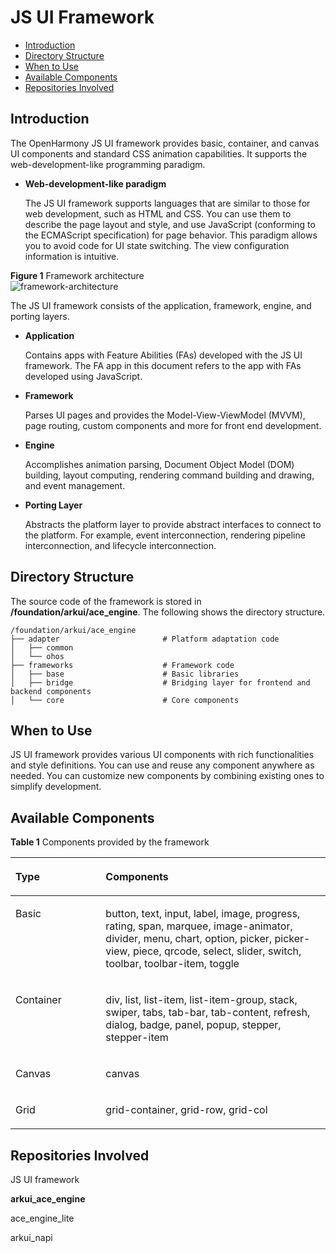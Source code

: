 # JS UI Framework<a name="EN-US_TOPIC_0000001076213364"></a>


-   [Introduction](#section15701932113019)
-   [Directory Structure](#section1791423143211)
-   [When to Use](#section171384529150)
-   [Available Components](#section271831717166)
-   [Repositories Involved](#section1447164910172)

## Introduction<a name="section15701932113019"></a>

The OpenHarmony JS UI framework provides basic, container, and canvas UI components and standard CSS animation capabilities. It supports the web-development-like programming paradigm.

-   **Web-development-like paradigm**

    The JS UI framework supports languages that are similar to those for web development, such as HTML and CSS. You can use them to describe the page layout and style, and use JavaScript \(conforming to the ECMAScript specification\) for page behavior. This paradigm allows you to avoid code for UI state switching. The view configuration information is intuitive.


**Figure  1**  Framework architecture<a name="fig2606133765017"></a>  
![](figures/framework-architecture.png "framework-architecture")

The JS UI framework consists of the application, framework, engine, and porting layers.

-   **Application**

    Contains apps with Feature Abilities \(FAs\) developed with the JS UI framework. The FA app in this document refers to the app with FAs developed using JavaScript.

-   **Framework**

    Parses UI pages and provides the Model-View-ViewModel \(MVVM\), page routing, custom components and more for front end development.

-   **Engine**

    Accomplishes animation parsing, Document Object Model \(DOM\) building, layout computing, rendering command building and drawing, and event management.

-   **Porting Layer**

    Abstracts the platform layer to provide abstract interfaces to connect to the platform. For example, event interconnection, rendering pipeline interconnection, and lifecycle interconnection.


## Directory Structure<a name="section1791423143211"></a>

The source code of the framework is stored in  **/foundation/arkui/ace\_engine**. The following shows the directory structure.

```
/foundation/arkui/ace_engine
├── adapter                       # Platform adaptation code
│   ├── common
│   └── ohos
├── frameworks                    # Framework code
│   ├── base                      # Basic libraries
│   ├── bridge                    # Bridging layer for frontend and backend components
│   └── core                      # Core components
```

## When to Use<a name="section171384529150"></a>

JS UI framework provides various UI components with rich functionalities and style definitions. You can use and reuse any component anywhere as needed. You can customize new components by combining existing ones to simplify development.

## Available Components<a name="section271831717166"></a>

**Table  1**  Components provided by the framework

<a name="table2347172925617"></a>
<table><thead align="left"><tr id="row5347429155610"><th class="cellrowborder" valign="top" width="28.64%" id="mcps1.2.3.1.1"><p id="p1347102910567"><a name="p1347102910567"></a><a name="p1347102910567"></a>Type</p>
</th>
<th class="cellrowborder" valign="top" width="71.36%" id="mcps1.2.3.1.2"><p id="p83475294565"><a name="p83475294565"></a><a name="p83475294565"></a>Components</p>
</th>
</tr>
</thead>
<tbody><tr id="row15347122918562"><td class="cellrowborder" valign="top" width="28.64%" headers="mcps1.2.3.1.1 "><p id="p679795614335"><a name="p679795614335"></a><a name="p679795614335"></a>Basic</p>
</td>
<td class="cellrowborder" valign="top" width="71.36%" headers="mcps1.2.3.1.2 "><p id="p88813982011"><a name="p88813982011"></a><a name="p88813982011"></a>button, text, input, label, image, progress, rating, span, marquee, image-animator, divider, menu, chart, option, picker, picker-view, piece, qrcode, select, slider, switch, toolbar, toolbar-item, toggle</p>
</td>
</tr>
<tr id="row1973535793115"><td class="cellrowborder" valign="top" width="28.64%" headers="mcps1.2.3.1.1 "><p id="p8735195713313"><a name="p8735195713313"></a><a name="p8735195713313"></a>Container</p>
</td>
<td class="cellrowborder" valign="top" width="71.36%" headers="mcps1.2.3.1.2 "><p id="p1268024618208"><a name="p1268024618208"></a><a name="p1268024618208"></a>div, list, list-item, list-item-group, stack, swiper, tabs, tab-bar, tab-content, refresh, dialog, badge, panel, popup, stepper, stepper-item</p>
</td>
</tr>
<tr id="row1792218915320"><td class="cellrowborder" valign="top" width="28.64%" headers="mcps1.2.3.1.1 "><p id="p692289163220"><a name="p692289163220"></a><a name="p692289163220"></a>Canvas</p>
</td>
<td class="cellrowborder" valign="top" width="71.36%" headers="mcps1.2.3.1.2 "><p id="p199228910327"><a name="p199228910327"></a><a name="p199228910327"></a>canvas</p>
</td>
</tr>
<tr id="row837615526208"><td class="cellrowborder" valign="top" width="28.64%" headers="mcps1.2.3.1.1 "><p id="p4377752152016"><a name="p4377752152016"></a><a name="p4377752152016"></a>Grid</p>
</td>
<td class="cellrowborder" valign="top" width="71.36%" headers="mcps1.2.3.1.2 "><p id="p17377185222019"><a name="p17377185222019"></a><a name="p17377185222019"></a>grid-container, grid-row, grid-col</p>
</td>
</tr>
</tbody>
</table>

## Repositories Involved<a name="section1447164910172"></a>

JS UI framework

**arkui\_ace\_engine**

ace\_engine\_lite

arkui\_napi

